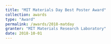 ```yaml
---
title: "MIT Materials Day Best Poster Award"
collection: awards
type: "Award"
permalink: /awards/2018-matday
granter: "MIT Materials Research Laboratory"
date: 2018-10-01
---
```

